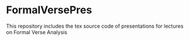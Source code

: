 # FormalVersePres

This repository includes the tex source code of presentations for lectures on Formal Verse Analysis

